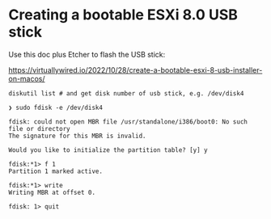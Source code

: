 # Creating a bootable ESXi 8.0 USB stick

Use this doc plus Etcher to flash the USB stick:

https://virtuallywired.io/2022/10/28/create-a-bootable-esxi-8-usb-installer-on-macos/

```
diskutil list # and get disk number of usb stick, e.g. /dev/disk4

❯ sudo fdisk -e /dev/disk4

fdisk: could not open MBR file /usr/standalone/i386/boot0: No such file or directory
The signature for this MBR is invalid.

Would you like to initialize the partition table? [y] y

fdisk:*1> f 1
Partition 1 marked active.

fdisk:*1> write
Writing MBR at offset 0.

fdisk: 1> quit
```

